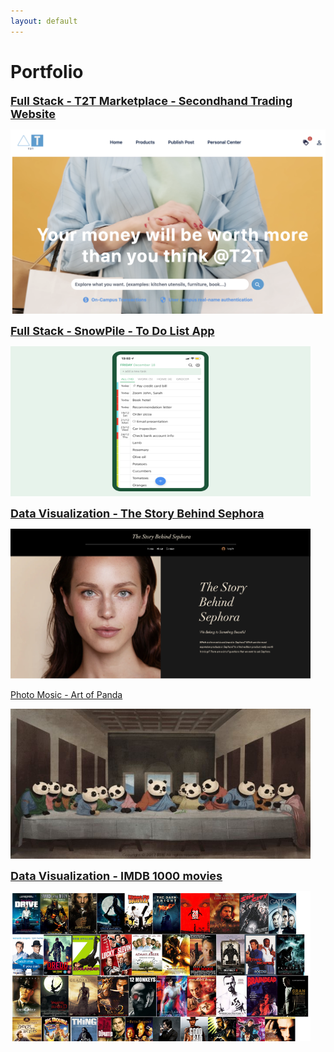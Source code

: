 ```yaml
---
layout: default
---
```


# Portfolio

<span style="font-size: 18px; color: blue; font-weight: bold;">[Full Stack - T2T Marketplace - Secondhand Trading Website](/T2T-MarketPlace)</span>

[![T2T Cover Page](images/T2T_coverpage.png)](/T2T-MarketPlace)

<!-- <img src="images/T2T_coverpage.png" width="480" height="240"/> -->

<span style="font-size: 18px; color: blue; font-weight: bold;">[Full Stack - SnowPile - To Do List App](/To_Do_List_App)</span>

<img src="images/To_do_list_cover_page.png" width="480" height="240"/>

<span style="font-size: 18px; color: blue; font-weight: bold;">[Data Visualization - The Story Behind Sephora](/sephora_page)</span>

<img src="images/sephora_cover_page.png" width="480" height="240"/>

[Photo Mosic - Art of Panda](/artofPanda_page)

<img src="images/panda_cover_page.png" width="480" height="240"/>

<span style="font-size: 18px; color: blue; font-weight: bold;">[Data Visualization - IMDB 1000 movies](https://www.youtube.com/watch?v=JnYM0gnVbTU&t=28s)</span>

<img src="images/imdb_cover_page.png" width="480" height="240"/>

<!-- ### Category Name 2 -->

<!-- - [Project 1 Title](http://example.com/)
- [Project 2 Title](http://example.com/)
- [Project 3 Title](http://example.com/)
- [Project 4 Title](http://example.com/)
- [Project 5 Title](http://example.com/)

--- -->
